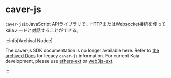# caver-js

`caver-js`はJavaScript APIライブラリで、HTTPまたはWebsocket接続を使ってkaiaノードと対話することができる。

:::info[Archival Notice]

The caver-js SDK documentation is no longer available here. Refer to [the archived Docs](https://docs.klaytn.foundation/docs/references/sdk/caver-js/) for legacy `caver-js` information. For current Kaia development, please use [ethers-ext](../ethers-ext/getting-started.md) or [web3js-ext](../web3js-ext/getting-started.md).

:::